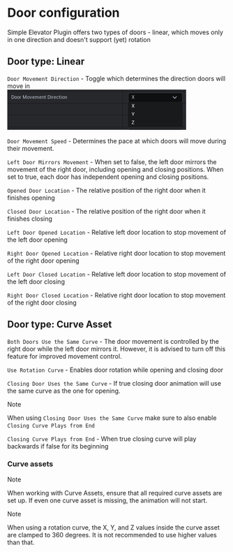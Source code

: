 # Door configuration

Simple Elevator Plugin offers two types of doors - linear, which moves only in one direction and doesn't support (yet) rotation

## Door type: Linear

`Door Movement Direction` - Toggle which determines the direction doors will move in <br>
![DMD](/img/UnrealEditor_U9yBlOqEbM.png)

`Door Movement Speed` - Determines the pace at which doors will move during their movement.

`Left Door Mirrors Movement` - When set to false, the left door mirrors the movement of the right door, including opening and closing positions. When set to true, each door has independent opening and closing positions.

`Opened Door Location` - The relative position of the right door when it finishes opening

`Closed Door Location` - The relative position of the right door when it finishes closing

`Left Door Opened Location` - Relative left door location to stop movement of the left door opening

`Right Door Opened Location` - Relative right door location to stop movement of the right door opening

`Left Door Closed Location` - Relative left door location to stop movement of the left door closing

`Right Door Closed Location` - Relative right door location to stop movement of the right door closing

## Door type: Curve Asset

`Both Doors Use the Same Curve` - The door movement is controlled by the right door while the left door mirrors it. However, it is advised to turn off this feature for improved movement control.

`Use Rotation Curve` - Enables door rotation while opening and closing door

`Closing Door Uses the Same Curve` - If true closing door animation will use the same curve as the one for opening. 

>[!Note]
> When using `Closing Door Uses the Same Curve` make sure to also enable `Closing Curve Plays from End`

`Closing Curve Plays from End` - When true closing curve will play backwards if false for its beginning     

### Curve assets

>[!Note]
> When working with Curve Assets, ensure that all required curve assets are set up. If even one curve asset is missing, the animation will not start.

>[!Note]
> When using a rotation curve, the X, Y, and Z values inside the curve asset are clamped to 360 degrees. It is not recommended to use higher values than that.
